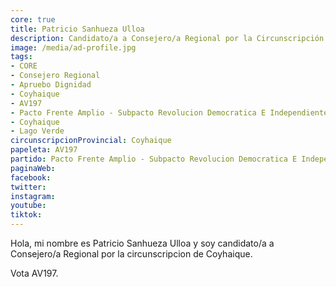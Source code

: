 ```yaml
---
core: true
title: Patricio Sanhueza Ulloa
description: Candidato/a a Consejero/a Regional por la Circunscripción de Coyhaique
image: /media/ad-profile.jpg
tags:
- CORE
- Consejero Regional
- Apruebo Dignidad
- Coyhaique
- AV197
- Pacto Frente Amplio - Subpacto Revolucion Democratica E Independientes - Revolucion Democratica
- Coyhaique
- Lago Verde
circunscripcionProvincial: Coyhaique
papeleta: AV197
partido: Pacto Frente Amplio - Subpacto Revolucion Democratica E Independientes - Revolucion Democratica
paginaWeb:
facebook:
twitter:
instagram:
youtube:
tiktok:
---
```

Hola, mi nombre es Patricio Sanhueza Ulloa y soy candidato/a a Consejero/a Regional por la circunscripcion de Coyhaique.

Vota AV197.
